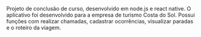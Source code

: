Projeto de conclusão de curso, desenvolvido em node.js e react native. O aplicativo foi desenvolvido para a empresa de turismo Costa do Sol. Possui funções com realizar chamadas, cadastrar ocorrências, visualizar paradas e o roteiro da viagem.
